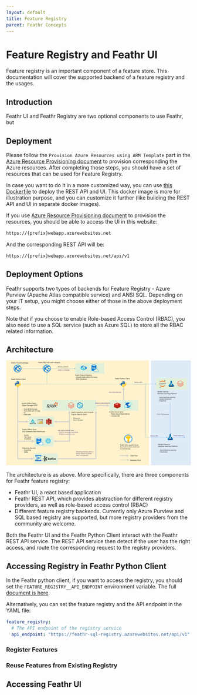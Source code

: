 ```yaml
---
layout: default
title: Feature Registry
parent: Feathr Concepts
---
```


# Feature Registry and Feathr UI

Feature registry is an important component of a feature store. This documentation will cover the supported backend of a feature registry and the usages.

## Introduction

Feathr UI and Feathr Registry are two optional components to use Feathr, but

## Deployment

Please follow the `Provision Azure Resources using ARM Template` part in the [Azure Resource Provisioning document](../how-to-guides/azure-deployment-arm.md#provision-azure-resources-using-arm-template) to provision corresponding the Azure resources. After completing those steps, you should have a set of resources that can be used for Feature Registry.

In case you want to do it in a more customized way, you can use [this Dockerfile](https://github.com/linkedin/feathr/blob/main/FeathrRegistry.Dockerfile) to deploy the REST API and UI. This docker image is more for illustration purpose, and you can customize it further (like building the REST API and UI in separate docker images).

If you use [Azure Resource Provisioning document](../how-to-guides/azure-deployment-arm.md#provision-azure-resources-using-arm-template) to provision the resources, you should be able to access the UI in this website:

```bash
https://{prefix}webapp.azurewebsites.net
```

And the corresponding REST API will be:

```bash
https://{prefix}webapp.azurewebsites.net/api/v1
```

## Deployment Options

Feathr supports two types of backends for Feature Registry - Azure Purview (Apache Atlas compatible service) and ANSI SQL. Depending on your IT setup, you might choose either of those in the above deployment steps.

Note that if you choose to enable Role-based Access Control (RBAC), you also need to use a SQL service (such as Azure SQL) to store all the RBAC related information.

## Architecture

![Architecture Diagram](../images/architecture.png)

The architecture is as above. More specifically, there are three components for Feathr feature registry:

- Feathr UI, a react based application
- Feathr REST API, which provides abstraction for different registry providers, as well as role-based access control (RBAC)
- Different feature registry backends. Currently only Azure Purview and SQL based registry are supported, but more registry providers from the community are welcome.

Both the Feathr UI and the Feathr Python Client interact with the Feathr REST API service. The REST API service then detect if the user has the right access, and route the corresponding request to the registry providers.

## Accessing Registry in Feathr Python Client

In the Feathr python client, if you want to access the registry, you should set the `FEATURE_REGISTRY__API_ENDPOINT` environment variable. The full [document is here](../how-to-guides/feathr-configuration-and-env.md#a-list-of-environment-variables-that-feathr-uses).

Alternatively, you can set the feature registry and the API endpoint in the YAML file:

```yaml
feature_registry:
  # The API endpoint of the registry service
  api_endpoint: "https://feathr-sql-registry.azurewebsites.net/api/v1"
```

### Register Features

### Reuse Features from Existing Registry

## Accessing Feathr UI
